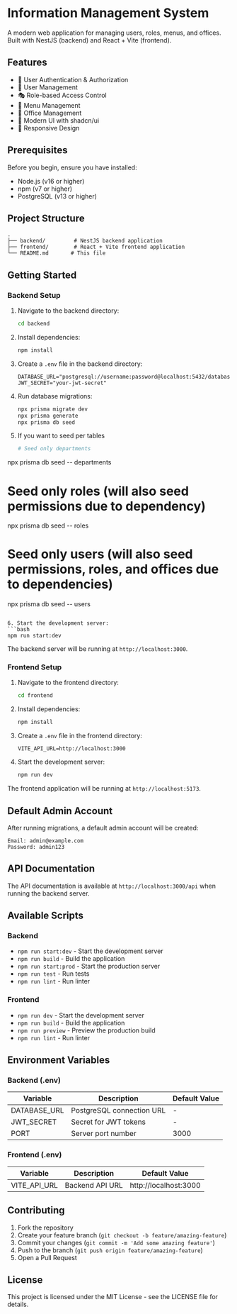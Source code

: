 # Information Management System

A modern web application for managing users, roles, menus, and offices. Built with NestJS (backend) and React + Vite (frontend).

## Features

- 🔐 User Authentication & Authorization
- 👥 User Management
- 🎭 Role-based Access Control
- 📑 Menu Management
- 🏢 Office Management
- 🎨 Modern UI with shadcn/ui
- 📱 Responsive Design

## Prerequisites

Before you begin, ensure you have installed:
- Node.js (v16 or higher)
- npm (v7 or higher)
- PostgreSQL (v13 or higher)

## Project Structure

```
.
├── backend/         # NestJS backend application
├── frontend/        # React + Vite frontend application
└── README.md       # This file
```

## Getting Started

### Backend Setup

1. Navigate to the backend directory:
   ```bash
   cd backend
   ```

2. Install dependencies:
   ```bash
   npm install
   ```

3. Create a `.env` file in the backend directory:
   ```env
   DATABASE_URL="postgresql://username:password@localhost:5432/database_name"
   JWT_SECRET="your-jwt-secret"
   ```

4. Run database migrations:
   ```bash
   npx prisma migrate dev
   npx prisma generate
   npx prisma db seed
   ```

5. If you want to seed per tables
   ```bash
   # Seed only departments
npx prisma db seed -- departments

# Seed only roles (will also seed permissions due to dependency)
npx prisma db seed -- roles

# Seed only users (will also seed permissions, roles, and offices due to dependencies)
npx prisma db seed -- users
   ```

6. Start the development server:
   ```bash
   npm run start:dev
   ```

The backend server will be running at `http://localhost:3000`.

### Frontend Setup

1. Navigate to the frontend directory:
   ```bash
   cd frontend
   ```

2. Install dependencies:
   ```bash
   npm install
   ```

3. Create a `.env` file in the frontend directory:
   ```env
   VITE_API_URL=http://localhost:3000
   ```

4. Start the development server:
   ```bash
   npm run dev
   ```

The frontend application will be running at `http://localhost:5173`.

## Default Admin Account

After running migrations, a default admin account will be created:

```
Email: admin@example.com
Password: admin123
```

## API Documentation

The API documentation is available at `http://localhost:3000/api` when running the backend server.

## Available Scripts

### Backend

- `npm run start:dev` - Start the development server
- `npm run build` - Build the application
- `npm run start:prod` - Start the production server
- `npm run test` - Run tests
- `npm run lint` - Run linter

### Frontend

- `npm run dev` - Start the development server
- `npm run build` - Build the application
- `npm run preview` - Preview the production build
- `npm run lint` - Run linter

## Environment Variables

### Backend (.env)

| Variable      | Description           | Default Value |
|---------------|--------------------|---------------|
| DATABASE_URL  | PostgreSQL connection URL | - |
| JWT_SECRET   | Secret for JWT tokens | - |
| PORT         | Server port number | 3000 |

### Frontend (.env)

| Variable      | Description           | Default Value |
|---------------|--------------------|---------------|
| VITE_API_URL  | Backend API URL | http://localhost:3000 |

## Contributing

1. Fork the repository
2. Create your feature branch (`git checkout -b feature/amazing-feature`)
3. Commit your changes (`git commit -m 'Add some amazing feature'`)
4. Push to the branch (`git push origin feature/amazing-feature`)
5. Open a Pull Request

## License

This project is licensed under the MIT License - see the LICENSE file for details. 